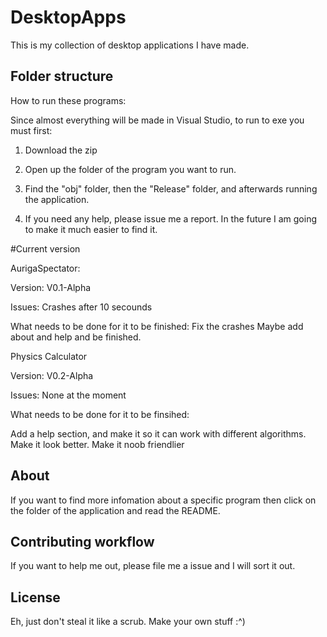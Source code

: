 # DesktopApps

This is my collection of desktop applications I have made.

## Folder structure

How to run these programs:

Since almost everything will be made in Visual Studio, to run to exe you must first:

1. Download the zip

2. Open up the folder of the program you want to run. 

3. Find the "obj" folder, then the "Release" folder, and afterwards running the application.

4.  If you need any help, please issue me a report. In the future I am going to make it much easier to find it. 

#Current version

AurigaSpectator:

Version: V0.1-Alpha

Issues: Crashes after 10 secounds

What needs to be done for it to be finished:
Fix the crashes
Maybe add about and help and be finished.



Physics Calculator

Version: V0.2-Alpha

Issues:
None at the moment

What needs to be done for it to be finsihed:

Add a help section, and make it so it can work with different algorithms.
Make it look better.
Make it noob friendlier


## About

If you want to find more infomation about a specific program then click on the folder of the application and read the README.


## Contributing workflow

If you want to help me out, please file me a issue and I will sort it out. 

## License

Eh, just don't steal it like a scrub. Make your own stuff :^)
